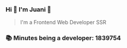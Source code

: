 ### Hi 👋 I&#39;m Juani 🦁

> I&#39;m a Frontend Web Developer SSR

### 📚 Minutes being a developer: 1839754

